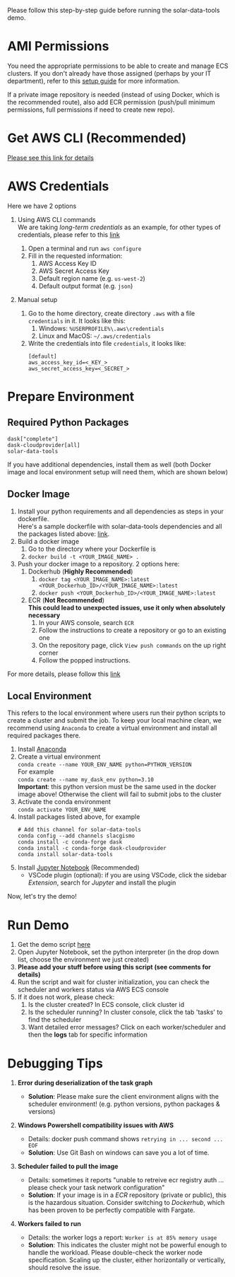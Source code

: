 Please follow this step-by-step guide before running the solar-data-tools demo.

# AMI Permissions
You need the appropriate permissions to be able to create and manage ECS clusters. If you don't already have those assigned (perhaps by your IT department), refer to this [setup guide](https://cloudprovider.dask.org/en/latest/aws.html#fargate) for more information.

If a private image repository is needed (instead of using Docker, which is the recommended route), also add ECR permission (push/pull minimum permissions, full permissions if need to create new repo).

# Get AWS CLI (Recommended)
[Please see this link for details](https://docs.aws.amazon.com/cli/latest/userguide/getting-started-install.html)

# AWS Credentials
Here we have 2 options
1. Using AWS CLI commands     
   We are taking *long-term credentials* as an example, for other types of credentials, please refer to this [link](https://docs.aws.amazon.com/cli/latest/userguide/getting-started-quickstart.html)
   1. Open a terminal and run `aws configure`
   2. Fill in the requested information:
      1. AWS Access Key ID
      2. AWS Secret Access Key
      3. Default region name (e.g. `us-west-2`)
      4. Default output format (e.g. `json`)

2. Manual setup
   1. Go to the home directory, create directory `.aws` with a file `credentials` in it. It looks like this:  
      1. Windows:  `%USERPROFILE%\.aws\credentials`
      2. Linux and MacOS: `~/.aws/credentials`
   2. Write the credentials into file `credentials`, it looks like:  
        ```
        [default]
        aws_access_key_id=<_KEY_>
        aws_secret_access_key=<_SECRET_>
        ```
# Prepare Environment
## Required Python Packages
```
dask["complete"]  
dask-cloudprovider[all]  
solar-data-tools
```

If you have additional dependencies, install them as well (both Docker image and local environment setup will need them, which are shown below)

## Docker Image

1. Install your python requirements and all dependencies as steps in your dockerfile.  
   Here's a sample dockerfile with solar-data-tools dependencies and all the packages listed above: [link](Dockerfile). 
2. Build a docker image
   1. Go to the directory where your Dockerfile is
   2. ```docker build -t <YOUR_IMAGE_NAME> .```
3. Push your docker image to a repository. 2 options here:
   1. Dockerhub (**Highly Recommended**)
      1. ```docker tag <YOUR_IMAGE_NAME>:latest <YOUR_Dockerhub_ID>/<YOUR_IMAGE_NAME>:latest```
      2. ```docker push <YOUR_Dockerhub_ID>/<YOUR_IMAGE_NAME>:latest```
   2. ECR  (**Not Recommended**)  
      **This could lead to unexpected issues, use it only when absolutely necessary**
      1. In your AWS console, search `ECR`
      2. Follow the instructions to create a repository or go to an existing one
      3. On the repository page, click `View push commands` on the up right corner
      4. Follow the popped instructions. 

For more details, please follow this [link](https://docs.aws.amazon.com/AmazonECR/latest/userguide/getting-started-cli.html)

## Local Environment
This refers to the local environment where users run their python scripts to create a cluster and submit the job. To keep your local machine clean, we recommend using `Anaconda` to create a virtual environment and install all required packages there.

1.  Install [Anaconda](https://www.anaconda.com/download/)
2.  Create a virtual environment  
   ```conda create --name YOUR_ENV_NAME python=PYTHON_VERSION```  
   For example  
   ```conda create --name my_dask_env python=3.10```  
   **Important**: this python version must be the same used in the docker image above! Otherwise the client will fail to submit jobs to the cluster
3.  Activate the conda environment  
   ```conda activate YOUR_ENV_NAME```
4.  Install packages listed above, for example
      ```
      # Add this channel for solar-data-tools
      conda config --add channels slacgismo                 
      conda install -c conda-forge dask
      conda install -c conda-forge dask-cloudprovider
      conda install solar-data-tools
      ```
5.  Install [Jupyter Notebook](https://jupyter.org/install) (Recommended)
       -  VSCode plugin (optional): if you are using VSCode, click the sidebar *Extension*, search for *Jupyter* and install the plugin

Now, let's try the demo!
# Run Demo
1. Get the demo script [here](../../examples/tool_demo_fargate.ipynb)
2. Open Jupyter Notebook, set the python interpreter (in the drop down list, choose the environment we just created)
3. **Please add your stuff before using this script (see comments for details)**
4. Run the script and wait for cluster initialization, you can check the scheduler and workers status via AWS ECS console
5. If it does not work, please check:
   1. Is the cluster created? In ECS console, click cluster id
   2. Is the scheduler running? In cluster console, click the tab 'tasks' to find the scheduler
   3. Want detailed error messages? Click on each worker/scheduler and then the **logs** tab for specific information


# Debugging Tips
1. **Error during deserialization of the task graph**   
     - **Solution**:
     Please make sure the client environment aligns with the scheduler environment!  (e.g. python versions, python packages & versions) 

2. **Windows Powershell compatibility issues with AWS** 
   - Details: docker push command shows `retrying in ... second ... EOF`
   - **Solution**: Use Git Bash on windows can save you a lot of time.
3. **Scheduler failed to pull the image**
   -  Details: sometimes it reports "unable to retreive ecr registry auth ... please check your task network configuration"
   - **Solution**: If your image is in a *ECR* repository (private or public), this is the hazardous situation. Consider switching to *Dockerhub*, which has been proven to be perfectly compatible with Fargate.  
4. **Workers failed to run**  
   - Details: the worker logs a report: `Worker is at 85% memory usage`
   - **Solution**: This indicates the cluster might not be powerful enough to handle the workload. Please double-check the worker node specification. Scaling up the cluster, either horizontally or vertically, should resolve the issue.
